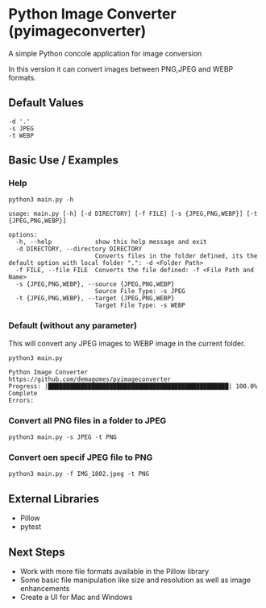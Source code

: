 # Python Image Converter (pyimageconverter)
A simple Python concole application for image conversion

In this version it can convert images between PNG,JPEG and WEBP formats.

## Default Values
```
-d '.'
-s JPEG
-t WEBP
```
## Basic Use / Examples

### Help
```
python3 main.py -h

usage: main.py [-h] [-d DIRECTORY] [-f FILE] [-s {JPEG,PNG,WEBP}] [-t {JPEG,PNG,WEBP}]

options:
  -h, --help            show this help message and exit
  -d DIRECTORY, --directory DIRECTORY
                        Converts files in the folder defined, its the default option with local folder ".": -d <Folder Path>
  -f FILE, --file FILE  Converts the file defined: -f <File Path and Name>
  -s {JPEG,PNG,WEBP}, --source {JPEG,PNG,WEBP}
                        Source File Type: -s JPEG
  -t {JPEG,PNG,WEBP}, --target {JPEG,PNG,WEBP}
                        Target File Type: -s WEBP
```

### Default (without any parameter)
This will convert any JPEG images to WEBP image in the current folder.
```
python3 main.py

Python Image Converter
https://github.com/demagomes/pyimageconverter
Progress: |██████████████████████████████████████████████████| 100.0% Complete
Errors:
```

### Convert all PNG files in a folder to JPEG 
```
python3 main.py -s JPEG -t PNG
```

### Convert oen specif JPEG file to PNG
```
python3 main.py -f IMG_1802.jpeg -t PNG
```

## External Libraries
- Pillow
- pytest

## Next Steps
- Work with more file formats available in the Pillow library
- Some basic file manipulation like size and resolution as well as image enhancements
- Create a UI for Mac and Windows
